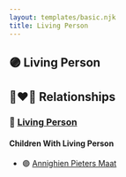 ```yaml
---
layout: templates/basic.njk
title: Living Person
---
```

## 🟣 Living Person

## 👩‍❤️‍👨 Relationships

### 🔵 [Living Person](/people/7/79488014)

#### Children With Living Person
* 🟣 [Annighien Pieters Maat](/people/7/7249878)